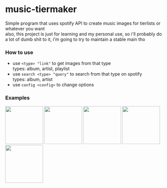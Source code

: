# music-tiermaker
Simple program that uses spotify API to create music images for tierlists or whatever you want </br>
also, this project is just for learning and my personal use, so i'll probably do a lot of dumb shit to it, i'm going to try to maintain a stable main tho

### How to use

* use `<type> "link"` to get images from that type </br> types: album, artist, playlist </br>
* use `search <type> "query"` to search from that type on spotify </br> types: album, artist </br>
* use `config <config>` to change options </br>

### Examples
<p align='left'>
<img src="https://user-images.githubusercontent.com/37224220/135732938-9bc681d1-8b70-4fc1-a85d-70091057cd6b.png" width="120" height="120">
<img src="https://user-images.githubusercontent.com/37224220/135732939-befc349d-5b5b-4e5b-838f-e9372867bb72.png" width="120" height="120">
<img src="https://user-images.githubusercontent.com/37224220/135732937-eee114a5-51ce-4d82-b167-a22ddddd4b04.png" width="120" height="120">
<img src="https://user-images.githubusercontent.com/37224220/135732935-71fe43d7-c324-4580-9ac3-6c85c7b55119.png" width="120" height="120">
<img src="https://user-images.githubusercontent.com/37224220/135732936-49cc8cbd-d525-4139-bec4-d77fe8ee3b86.png" width="120" height="120">
</p>
